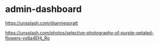 # admin-dashboard

https://unsplash.com/@anniespratt

https://unsplash.com/photos/selective-photography-of-purple-petaled-flowers-vs6a4EHj_Ro